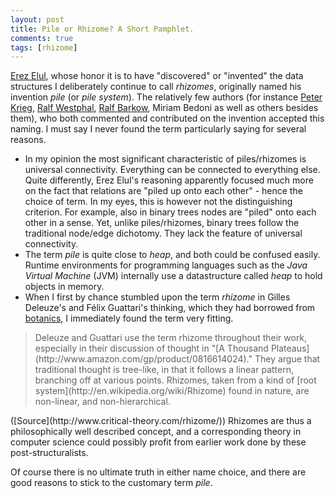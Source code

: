 ```yaml
---
layout: post
title: Pile or Rhizome? A Short Pamphlet.
comments: true
tags: [rhizome]
---
```

[Erez Elul](http://namzezam.wikidot.com/), whose honor it is to have "discovered" or "invented" the data structures I deliberately continue to call _rhizomes_, originally named his invention _pile_ (or _pile system_). The relatively few authors (for instance [Peter Krieg](http://en.wikipedia.org/wiki/Peter_Krieg), [Ralf Westphal](http://blog.ralfw.de/), [Ralf Barkow](http://ralfbarkow.wordpress.com/), Miriam Bedoni as well as others besides them), who both commented and contributed on the invention accepted this naming. I must say I never found the term particularly saying for several reasons.<!--more-->

* In my opinion the most significant characteristic of piles/rhizomes is universal connectivity. Everything can be connected to everything else. Quite differently, Erez Elul's reasoning apparently focused much more on the fact that relations are "piled up onto each other" - hence the choice of term. In my eyes, this is however not the distinguishing criterion. For example, also in binary trees nodes are "piled" onto each other in a sense. Yet, unlike piles/rhizomes, binary trees follow the traditional node/edge dichotomy. They lack the feature of universal connectivity.
* The term _pile_ is quite close to _heap_, and both could be confused easily. Runtime environments for programming languages such as the _Java Virtual Machine_ (JVM) internally use a datastructure called _heap_ to hold objects in memory.
* When I first by chance stumbled upon the term _rhizome_ in Gilles Deleuze's and F&eacute;lix Guattari's thinking, which they had borrowed from [botanics](http://en.wikipedia.org/wiki/Rhizome), I immediately found the term very fitting.
<blockquote>
Deleuze and Guattari use the term rhizome throughout their work, especially in their discussion of thought in "[A Thousand Plateaus](http://www.amazon.com/gp/product/0816614024)." They argue that traditional thought is tree-like, in that it follows a linear pattern, branching off at various points. Rhizomes, taken from a kind of [root system](http://en.wikipedia.org/wiki/Rhizome) found in nature, are non-linear, and non-hierarchical.
</blockquote>
([Source](http://www.critical-theory.com/rhizome/))  
Rhizomes are thus a philosophically well described concept, and a corresponding theory in computer science could possibly profit from earlier work done by these post-structuralists.

Of course there is no ultimate truth in either name choice, and there are good reasons to stick to the customary term _pile_.